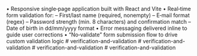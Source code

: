 • Responsive single‑page application built with React and Vite
• Real‑time form validation for:
– First/last name (required, nonempty)
– E‑mail format (regex)
– Password strength (min. 8 characters) and confirmation match
– Date of birth in dd/mm/yyyy format
• Error messaging delivered inline to guide user corrections
• “No‑validate” form submission flow to drive custom validation logic
#   v e r i f i c a t i o n - a n d - v a l i d a t i o n  
 #   v e r i f i c a t i o n - a n d - v a l i d a t i o n  
 #   v e r i f i c a t i o n - a n d - v a l i d a t i o n  
 #   v e r i f i c a t i o n - a n d - v a l i d a t i o n  
 